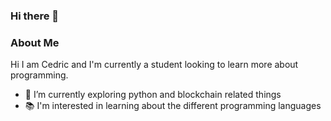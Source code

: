 ### Hi there 👋
### About Me
Hi I am Cedric and I'm currently a student looking to learn more about programming.
- 🌱 I’m currently exploring python and blockchain related things
- 📚 I'm interested in learning about the different programming languages
<!--
**Cubedd/Cubedd** is a ✨ _special_ ✨ repository because its `README.md` (this file) appears on your GitHub profile.


-->
